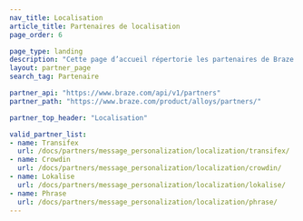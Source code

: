 ```yaml
---
nav_title: Localisation
article_title: Partenaires de localisation
page_order: 6

page_type: landing
description: "Cette page d’accueil répertorie les partenaires de Braze (Alloys) qui vous permettent d’utiliser des données de localisation dans vos campagnes de communication."
layout: partner_page
search_tag: Partenaire

partner_api: "https://www.braze.com/api/v1/partners"
partner_path: "https://www.braze.com/product/alloys/partners/"

partner_top_header: "Localisation"

valid_partner_list:
- name: Transifex
  url: /docs/partners/message_personalization/localization/transifex/
- name: Crowdin
  url: /docs/partners/message_personalization/localization/crowdin/
- name: Lokalise
  url: /docs/partners/message_personalization/localization/lokalise/
- name: Phrase
  url: /docs/partners/message_personalization/localization/phrase/
---
```

